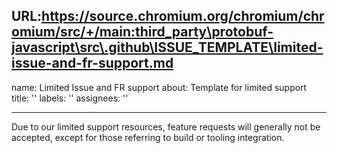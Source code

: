 URL:https://source.chromium.org/chromium/chromium/src/+/main:third_party\protobuf-javascript\src\.github\ISSUE_TEMPLATE\limited-issue-and-fr-support.md
---
name: Limited Issue and FR support
about: Template for limited support
title: ''
labels: ''
assignees: ''

---

Due to our limited support resources, feature requests will generally not be accepted, except for those referring to build or tooling integration.
